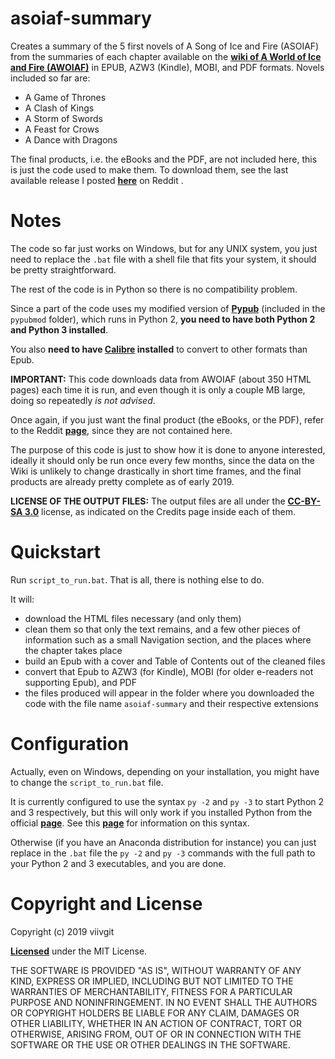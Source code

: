 # asoiaf-summary #

Creates a summary of the 5 first novels of A Song of Ice and Fire (ASOIAF) from the summaries of each chapter available on the [**wiki of A World of Ice and Fire (AWOIAF)**](https://awoiaf.westeros.org) in EPUB, AZW3 (Kindle), MOBI, and PDF formats.
Novels included so far are:
* A Game of Thrones
* A Clash of Kings
* A Storm of Swords
* A Feast for Crows
* A Dance with Dragons

The final products, i.e. the eBooks and the PDF, are not included here, this is just the code used to make them.
To download them, see the last available release I posted [**here**](https://www.reddit.com/r/asoiaf/comments/akq4vd/spoilers_main_update_v12_ebookpdf_summary_of_all/) on Reddit .

# Notes #
The code so far just works on Windows, but for any UNIX system, you just need to replace the `.bat` file with a shell file that fits your system, it should be pretty straightforward.

The rest of the code is in Python so there is no compatibility problem.

Since a part of the code uses my modified version of [**Pypub**](https://github.com/wcember/pypub) (included in the `pypubmod` folder), which runs in Python 2, **you need to have both Python 2 and Python 3 installed**.

You also **need to have [**Calibre**](https://calibre-ebook.com/) installed** to convert to other formats than Epub.

**IMPORTANT:** This code downloads data from AWOIAF (about 350 HTML pages) each time it is run, and even though it is only a couple MB large, doing so repeatedly _is not advised_.

Once again, if you just want the final product (the eBooks, or the PDF), refer to the Reddit [**page**](https://www.reddit.com/r/asoiaf/comments/akq4vd/spoilers_main_update_v12_ebookpdf_summary_of_all/), since they are not contained here.

The purpose of this code is just to show how it is done to anyone interested, ideally it should only be run once every few months, since the data on the Wiki is unlikely to change drastically in short time frames, and the final products are already  pretty complete as of early 2019.

**LICENSE OF THE OUTPUT FILES:** The output files are all under the [**CC-BY-SA 3.0**](https://creativecommons.org/licenses/by-sa/3.0/) license, as indicated on the Credits page inside each of them.

# Quickstart #
Run `script_to_run.bat`. That is all, there is nothing else to do.

It will:
* download the HTML files necessary (and only them)
* clean them so that only the text remains, and a few other pieces of information such as a small Navigation section, and the places where the chapter takes place
* build an Epub with a cover and Table of Contents out of the cleaned files
* convert that Epub to AZW3 (for Kindle), MOBI (for older e-readers not supporting Epub), and PDF
* the files produced will appear in the folder where you downloaded the code with the file name `asoiaf-summary` and their respective extensions

# Configuration #
Actually, even on Windows, depending on your installation, you might have to change the `script_to_run.bat` file.

It is currently configured to use the syntax `py -2` and `py -3` to start Python 2 and 3 respectively, but this will only work if you installed Python from the official [**page**](https://www.python.org/downloads/windows/). See this [**page**](https://docs.python.org/3/using/windows.html#getting-started) for information on this syntax.

Otherwise (if you have an Anaconda distribution for instance) you can just replace in the `.bat` file the `py -2` and `py -3` commands with the full path to your Python 2 and 3 executables, and you are done.

# Copyright and License #

Copyright (c) 2019 viivgit

[**Licensed**](https://github.com/viivgit/asoiaf-summary/blob/master/LICENSE) under the MIT License.

THE SOFTWARE IS PROVIDED "AS IS", WITHOUT WARRANTY OF ANY KIND, EXPRESS OR IMPLIED, INCLUDING BUT NOT LIMITED TO THE WARRANTIES OF MERCHANTABILITY, FITNESS FOR A PARTICULAR PURPOSE AND NONINFRINGEMENT. IN NO EVENT SHALL THE AUTHORS OR COPYRIGHT HOLDERS BE LIABLE FOR ANY CLAIM, DAMAGES OR OTHER LIABILITY, WHETHER IN AN ACTION OF CONTRACT, TORT OR OTHERWISE, ARISING FROM, OUT OF OR IN CONNECTION WITH THE SOFTWARE OR THE USE OR OTHER DEALINGS IN THE SOFTWARE.

